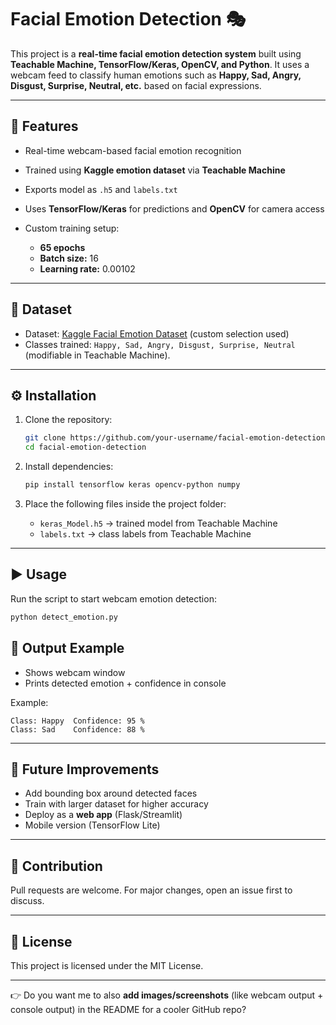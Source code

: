 
# Facial Emotion Detection 🎭

This project is a **real-time facial emotion detection system** built using **Teachable Machine, TensorFlow/Keras, OpenCV, and Python**.
It uses a webcam feed to classify human emotions such as **Happy, Sad, Angry, Disgust, Surprise, Neutral, etc.** based on facial expressions.

---

## 🚀 Features

* Real-time webcam-based facial emotion recognition
* Trained using **Kaggle emotion dataset** via **Teachable Machine**
* Exports model as `.h5` and `labels.txt`
* Uses **TensorFlow/Keras** for predictions and **OpenCV** for camera access
* Custom training setup:

  * **65 epochs**
  * **Batch size:** 16
  * **Learning rate:** 0.00102

---

## 📂 Dataset

* Dataset: [Kaggle Facial Emotion Dataset](https://www.kaggle.com/datasets) (custom selection used)
* Classes trained: `Happy, Sad, Angry, Disgust, Surprise, Neutral` (modifiable in Teachable Machine).

---

## ⚙️ Installation

1. Clone the repository:

   ```bash
   git clone https://github.com/your-username/facial-emotion-detection.git
   cd facial-emotion-detection
   ```

2. Install dependencies:

   ```bash
   pip install tensorflow keras opencv-python numpy
   ```

3. Place the following files inside the project folder:

   * `keras_Model.h5` → trained model from Teachable Machine
   * `labels.txt` → class labels from Teachable Machine

---

## ▶️ Usage

Run the script to start webcam emotion detection:

```bash
python detect_emotion.py
```


    

## 🎯 Output Example

* Shows webcam window
* Prints detected emotion + confidence in console

Example:

```
Class: Happy  Confidence: 95 %
Class: Sad    Confidence: 88 %
```

---

## 📌 Future Improvements

* Add bounding box around detected faces
* Train with larger dataset for higher accuracy
* Deploy as a **web app** (Flask/Streamlit)
* Mobile version (TensorFlow Lite)

---

## 🤝 Contribution

Pull requests are welcome. For major changes, open an issue first to discuss.

---

## 📜 License

This project is licensed under the MIT License.

---

👉 Do you want me to also **add images/screenshots** (like webcam output + console output) in the README for a cooler GitHub repo?
